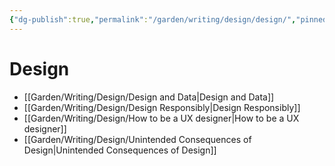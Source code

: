 ```yaml
---
{"dg-publish":true,"permalink":"/garden/writing/design/design/","pinned":true,"noteIcon":"1","created":"2024-12-01T00:51:36.963+01:00","updated":"2024-12-08T20:15:32.600+01:00"}
---
```


# Design

- [[Garden/Writing/Design/Design and Data\|Design and Data]]
- [[Garden/Writing/Design/Design Responsibly\|Design Responsibly]]
- [[Garden/Writing/Design/How to be a UX designer\|How to be a UX designer]]
- [[Garden/Writing/Design/Unintended Consequences of Design\|Unintended Consequences of Design]]



